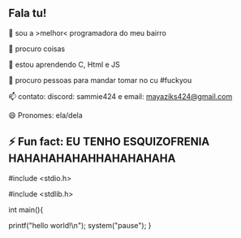 Fala tu!
--------------------------------------------
👋 sou a >melhor< programadora do meu bairro

👀 procuro coisas

🌱 estou aprendendo C, Html e JS

💞️ procuro pessoas para mandar tomar no cu #fuckyou

📫 contato: discord: sammie424 e email: mayaziks424@gmail.com

😄 Pronomes: ela/dela

⚡ Fun fact: EU TENHO ESQUIZOFRENIA HAHAHAHAHAHHAHAHAHAHA
-----------------------------------------------
  #include <stdio.h>
  
  #include <stdlib.h>

  int main(){

  printf("hello world!\n");
  system("pause");
  }
